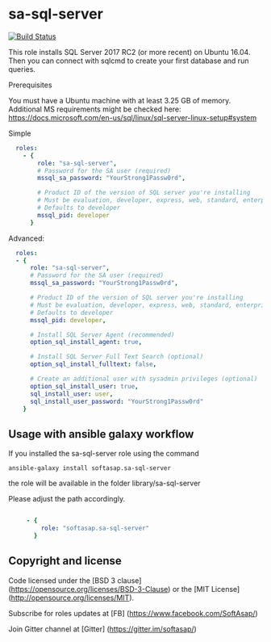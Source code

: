 sa-sql-server
=============

[![Build Status](https://travis-ci.org/softasap/sa-sql-server.svg?branch=master)](https://travis-ci.org/softasap/sa-sql-server)


 This role installs SQL Server 2017 RC2 (or more recent) on Ubuntu 16.04.
 Then you can connect with sqlcmd to create your first database and run queries.


 Prerequisites

 You must have a Ubuntu machine with at least 3.25 GB of memory. Additional MS requirements
 might be checked here:  https://docs.microsoft.com/en-us/sql/linux/sql-server-linux-setup#system


Simple

```YAML
  roles:
    - {
        role: "sa-sql-server",
        # Password for the SA user (required)
        mssql_sa_password: "YourStrong1Passw0rd",

        # Product ID of the version of SQL server you're installing
        # Must be evaluation, developer, express, web, standard, enterprise, or your 25 digit product key
        # Defaults to developer
        mssql_pid: developer
      }
```

Advanced:


```YAML
  roles:
  - {
      role: "sa-sql-server",
      # Password for the SA user (required)
      mssql_sa_password: "YourStrong1Passw0rd",

      # Product ID of the version of SQL server you're installing
      # Must be evaluation, developer, express, web, standard, enterprise, or your 25 digit product key
      # Defaults to developer
      mssql_pid: developer,

      # Install SQL Server Agent (recommended)
      option_sql_install_agent: true,

      # Install SQL Server Full Text Search (optional)
      option_sql_install_fulltext: false,

      # Create an additional user with sysadmin privileges (optional)
      option_sql_install_user: true,
      sql_install_user: user,
      sql_install_user_password: "YourStrong1Passw0rd"
    }
```


Usage with ansible galaxy workflow
----------------------------------

If you installed the sa-sql-server  role using the command


`
   ansible-galaxy install softasap.sa-sql-server
`

the role will be available in the folder library/sa-sql-server

Please adjust the path accordingly.

```YAML

     - {
         role: "softasap.sa-sql-server"
       }

```



Copyright and license
---------------------

Code licensed under the [BSD 3 clause] (https://opensource.org/licenses/BSD-3-Clause) or the [MIT License] (http://opensource.org/licenses/MIT).

Subscribe for roles updates at [FB] (https://www.facebook.com/SoftAsap/)

Join Gitter channel at [Gitter] (https://gitter.im/softasap/)
